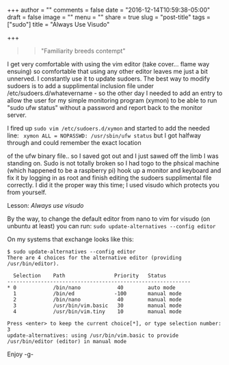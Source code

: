 +++
author = ""
comments = false
date = "2016-12-14T10:59:38-05:00"
draft = false
image = ""
menu = ""
share = true
slug = "post-title"
tags = ["sudo"]
title = "Always Use Visudo"

+++

>>"Familiarity breeds contempt"

I get very comfortable with using the vim editor (take cover... flame way ensuing) so
comfortable that using any other editor leaves me just a bit unnerved. I constantly use it
to update sudoers. The best way to modify sudoers is to add a supplimental inclusion file under
/etc/sudoers.d/whatevername - so the other day I needed to add an entry to allow the user for my
simple monitoring program (xymon) to be able to run "sudo ufw status" without a password and report
back to the monitor server.

I fired up ```sudo vim /etc/sudoers.d/xymon``` and started to add the needed line:
``` xymon ALL = NOPASSWD: /usr/sbin/ufw status``` but I got halfway through and could remember the exact location
<!--more-->
of the ufw binary file.. so I saved got out and I just sawed off the limb I  was standing on. Sudo is not totally broken so I had togo to the phsical machine (which happened to be a raspberry pi) hook up a monitor and keyboard and fix it by logging in as root and finish editing the sudoers supplimental file correctly. I did it the proper way this time; I used visudo which protects you from yourself.

Lesson: *Always use visudo*

By the way, to change the default editor from nano to vim for visudo (on unbuntu at least) you can run:
```sudo update-alternatives --config editor```

On my systems that exchange looks like this:
```
$ sudo update-alternatives --config editor
There are 4 choices for the alternative editor (providing /usr/bin/editor).

  Selection    Path                Priority   Status
------------------------------------------------------------
* 0            /bin/nano            40        auto mode
  1            /bin/ed             -100       manual mode
  2            /bin/nano            40        manual mode
  3            /usr/bin/vim.basic   30        manual mode
  4            /usr/bin/vim.tiny    10        manual mode

Press <enter> to keep the current choice[*], or type selection number: 3
update-alternatives: using /usr/bin/vim.basic to provide /usr/bin/editor (editor) in manual mode
```
   
Enjoy
-g-

